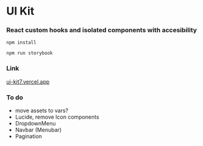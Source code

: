 # UI Kit

### React custom hooks and isolated components with accesibility

`npm install`

`npm run storybook`

### Link

[ui-kit7.vercel.app](https://ui-kit7.vercel.app/)

### To do

- move assets to vars?
- Lucide, remove Icon components
- DropdownMenu
- Navbar (Menubar)
- Pagination
